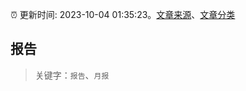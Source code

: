 :alarm_clock: 更新时间: 2023-10-04 01:35:23。[文章来源](/README.md)、[文章分类](/TAGS.md)

## 报告


> 关键字：`报告`、`月报`




